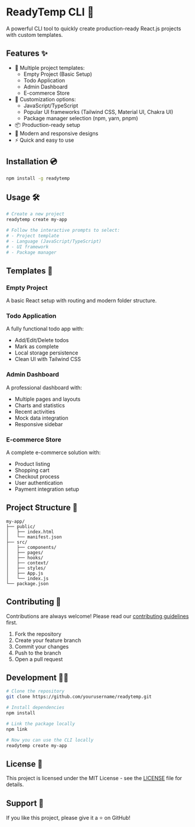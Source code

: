 # ReadyTemp CLI 🚀

A powerful CLI tool to quickly create production-ready React.js projects with custom templates.

## Features ✨

- 🎯 Multiple project templates:
  - Empty Project (Basic Setup)
  - Todo Application
  - Admin Dashboard
  - E-commerce Store
- 🔧 Customization options:
  - JavaScript/TypeScript
  - Popular UI frameworks (Tailwind CSS, Material UI, Chakra UI)
  - Package manager selection (npm, yarn, pnpm)
- 📦 Production-ready setup
- 🎨 Modern and responsive designs
- ⚡ Quick and easy to use

## Installation 💿

```bash
npm install -g readytemp
```

## Usage 🛠️

```bash
# Create a new project
readytemp create my-app

# Follow the interactive prompts to select:
# - Project template
# - Language (JavaScript/TypeScript)
# - UI framework
# - Package manager
```

## Templates 📝

### Empty Project
A basic React setup with routing and modern folder structure.

### Todo Application
A fully functional todo app with:
- Add/Edit/Delete todos
- Mark as complete
- Local storage persistence
- Clean UI with Tailwind CSS

### Admin Dashboard
A professional dashboard with:
- Multiple pages and layouts
- Charts and statistics
- Recent activities
- Mock data integration
- Responsive sidebar

### E-commerce Store
A complete e-commerce solution with:
- Product listing
- Shopping cart
- Checkout process
- User authentication
- Payment integration setup

## Project Structure 📁

```
my-app/
├── public/
│   ├── index.html
│   └── manifest.json
├── src/
│   ├── components/
│   ├── pages/
│   ├── hooks/
│   ├── context/
│   ├── styles/
│   ├── App.js
│   └── index.js
└── package.json
```

## Contributing 🤝

Contributions are always welcome! Please read our [contributing guidelines](CONTRIBUTING.md) first.

1. Fork the repository
2. Create your feature branch
3. Commit your changes
4. Push to the branch
5. Open a pull request

## Development 👨‍💻

```bash
# Clone the repository
git clone https://github.com/yourusername/readytemp.git

# Install dependencies
npm install

# Link the package locally
npm link

# Now you can use the CLI locally
readytemp create my-app
```

## License 📄

This project is licensed under the MIT License - see the [LICENSE](LICENSE) file for details.

## Support 💪

If you like this project, please give it a ⭐️ on GitHub! 